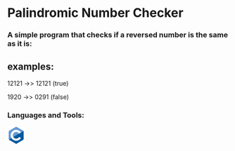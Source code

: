 # Palindromic Number Checker

<h3 align="left">A simple program that checks if a reversed number is the same as it is:</h3>

<h2><strong>examples:</strong></h2>
<p>12121 ->> 12121 (true)</p>
1920 ->> 0291 (false)

<h3 align="left">Languages and Tools:</h3>
<p align="left"> <a href="https://www.cprogramming.com/" target="_blank" rel="noreferrer"> <img src="https://raw.githubusercontent.com/devicons/devicon/master/icons/c/c-original.svg" alt="c" width="40" height="40"/> </a> </p>
